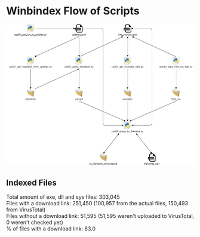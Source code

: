 # Winbindex Flow of Scripts

![winbindex-scripts-flow.png](winbindex-scripts-flow.png)

## Indexed Files

<!--FileStats-->
Total amount of exe, dll and sys files: 303,045  
Files with a download link: 251,450 (100,957 from the actual files, 150,493 from VirusTotal)  
Files without a download link: 51,595 (51,595 weren't uploaded to VirusTotal, 0 weren't checked yet)  
% of files with a download link: 83.0  
<!--/FileStats-->

